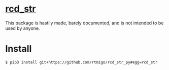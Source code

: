 # [rcd_str](https://github.com/rtmigo/rcd_str_py)

This package is hastily made, barely documented, and is not intended to 
be used by anyone.

# Install

``` bash
$ pip3 install git+https://github.com/rtmigo/rcd_str_py#egg=rcd_str
```